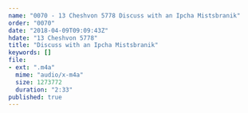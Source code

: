```yaml
---
name: "0070 - 13 Cheshvon 5778 Discuss with an Ipcha Mistsbranik"
order: "0070"
date: "2018-04-09T09:09:43Z"
hdate: "13 Cheshvon 5778"
title: "Discuss with an Ipcha Mistsbranik"
keywords: []
file:
- ext: ".m4a"
  mime: "audio/x-m4a"
  size: 1273772
  duration: "2:33"
published: true
---
```


